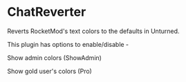 # ChatReverter
 Reverts RocketMod's text colors to the defaults in Unturned.
 
 This plugin has options to enable/disable -
 
 Show admin colors (ShowAdmin)
 
 Show gold user's colors (Pro)
